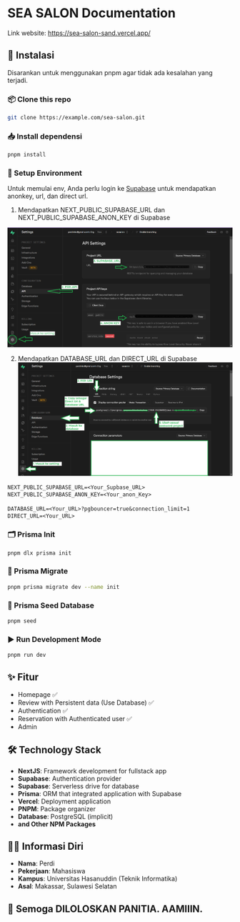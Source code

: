# SEA SALON Documentation

Link website: https://sea-salon-sand.vercel.app/

## 🚀 Instalasi

Disarankan untuk menggunakan pnpm agar tidak ada kesalahan yang terjadi.

### 📦 Clone this repo

```bash
git clone https://example.com/sea-salon.git
```

### 📥 Install dependensi

```bash
pnpm install
```

### 🔧 Setup Environment

Untuk memulai env, Anda perlu login ke [Supabase](https://supabase.com) untuk mendapatkan anonkey, url, dan direct url.

1. Mendapatkan NEXT_PUBLIC_SUPABASE_URL dan NEXT_PUBLIC_SUPABASE_ANON_KEY di Supabase

![alt text](<Screenshot 2024-07-02 175459.png>)

2. Mendapatkan DATABASE_URL dan DIRECT_URL di Supabase
   ![alt text](<Screenshot 2024-07-02 180336.png>)

```env
NEXT_PUBLIC_SUPABASE_URL=<Your_Supbase_URL>
NEXT_PUBLIC_SUPABASE_ANON_KEY=<Your_anon_Key>

DATABASE_URL=<Your_URL>?pgbouncer=true&connection_limit=1
DIRECT_URL=<Your_URL>
```

### 🗂️ Prisma Init

```bash
pnpm dlx prisma init
```

### 🔄 Prisma Migrate

```bash
pnpm prisma migrate dev --name init
```

### 🔄 Prisma Seed Database

```bash
pnpm seed
```

### ▶️ Run Development Mode

```bash
pnpm run dev
```

## ✨ Fitur

- Homepage ✅
- Review with Persistent data (Use Database) ✅
- Authentication ✅
- Reservation with Authenticated user ✅
- Admin

## 🛠️ Technology Stack

- **NextJS**: Framework development for fullstack app
- **Supabase**: Authentication provider
- **Supabase**: Serverless drive for database
- **Prisma**: ORM that integrated application with Supabase
- **Vercel**: Deployment application
- **PNPM**: Package organizer
- **Database**: PostgreSQL (implicit)
- **and Other NPM Packages**

## 👨‍💼 Informasi Diri

- **Nama**: Perdi
- **Pekerjaan**: Mahasiswa
- **Kampus**: Universitas Hasanuddin (Teknik Informatika)
- **Asal**: Makassar, Sulawesi Selatan

## 🙏 Semoga DILOLOSKAN PANITIA. AAMIIIN.
